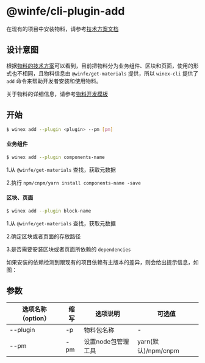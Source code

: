 # @winfe/cli-plugin-add

在现有的项目中安装物料，请参考[技术方案文档](https://www.yuque.com/srmcc5/hrthg3/an7gty)

## 设计意图

根据[物料的技术方案](https://www.yuque.com/srmcc5/hrthg3/gtelg2)可以看到，目前把物料分为业务组件、区块和页面，使用的形式也不相同，且物料信息由 `@winfe/get-materials` 提供，所以 `winex-cli` 提供了 `add` 命令来帮助开发者安装和使用物料。

关于物料的详细信息，请参考[物料开发模板](https://www.yuque.com/srmcc5/hrthg3/ubex9y)

## 开始

```bash
$ winex add --plugin <plugin> --pm [pm]
```

#### 业务组件

```bash
$ winex add --plugin components-name
```
1.从 `@winfe/get-materials` 查找，获取元数据

2.执行 `npm/cnpm/yarn install components-name -save`

#### 区块、页面

```bash
$ winex add --plugin block-name
```
1.从 `@winfe/get-materials` 查找，获取元数据

2.确定区块或者页面的存放路径

3.是否需要安装区块或者页面所依赖的 `dependencies`

如果安装的依赖检测到跟现有的项目依赖有主版本的差异，则会给出提示信息，如图：

## 参数
| 选项名称（option） | 缩写 | 选项说明 |  可选值 |
|---------- |-------- |-------- |-------- |
| --plugin | -p | 物料包名称 | - |
|--pm |	-pm	| 设置node包管理工具 |	yarn(默认)/npm/cnpm|
